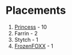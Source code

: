 # Placements

1. [Princess](https://github.com/princessleah) - 10
2. Farrin - 2
3. Stytch - 1
4. [FrozenFOXX](https://github.com/frozenfoxx) - 1
